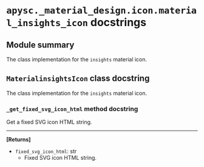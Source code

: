 # `apysc._material_design.icon.material_insights_icon` docstrings

## Module summary

The class implementation for the `insights` material icon.

## `MaterialinsightsIcon` class docstring

The class implementation for the `insights` material icon.

### `_get_fixed_svg_icon_html` method docstring

Get a fixed SVG icon HTML string.<hr>

**[Returns]**

- `fixed_svg_icon_html`: str
  - Fixed SVG icon HTML string.